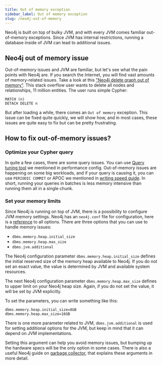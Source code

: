 ```yaml
---
title: Out of memory exception
sidebar_label: Out of memory exception
slug: /neo4j-out-of-memory
---
```


Neo4j is built on top of bulky JVM, and with every JVM comes familiar out-of-memory exceptions. Since JVM has internal restrictions, running a database inside of JVM can lead to additional issues. 


## Neo4j out of memory issue

Out-of-memory issues and JVM are familiar, but let's see what the pain points with Neo4j are. If you search the Internet, you will find vast amounts of memory-related issues. Take a look at this ["Neo4j delete graph out of memory"](https://stackoverflow.com/questions/44698936/neo4j-delete-graph-out-of-memory). This stack overflow user wants to delete all nodes and relationships, 11 million entities. 
The user runs simple Cypher: 
```
MATCH (n) 
DETACH DELETE n
```
But after loading a while, there comes an `Out of memory` exception. This issue can be fixed quite quickly, we will show how, and in most cases, these issues are quite easy to fix but can be pretty frustrating. 

## How to fix out-of-memory issues? 

### Optimize your Cypher query

In quite a few cases, there are some query issues. You can use [Query tuning tool](performance-config.md) we mentioned in performance config. 
Out-of-memory issues are happening on some big workloads, and if your query is causing it, you can use `PERIODIC COMMIT` or APOC we mentioned in [writing speed guide](/docs/write-speed.md). In short, running your queries in batches is less memory intensive than running them all in a single chunk. 


### Set your memory limits

Since Neo4j is running on top of JVM, there is a possibility to configure JVM memory settings. Neo4j has an `neo4j.conf` file for configuration, here is a [reference](https://neo4j.com/docs/operations-manual/current/reference/configuration-settings/) to all options. 
There are three options that you can use to handle memory issues: 

* `dbms.memory.heap.initial_size` 
* `dbms.memory.heap.max_size`
* `dbms.jvm.additional`

The Neo4j configuration parameter `dbms.memory.heap.initial_size` defines the initial reserved size of the memory heap available to Neo4j. If you do not set an exact value, the value is determined by JVM and available system resources. 

The next Neo4j configuration parameter `dbms.memory.heap.max_size` defines to upper limit on your Neo4j heap size. Again, if you do not set the value, it will be set by JVM explicitly. 

To set the parameters, you can write something like this: 

```
dbms.memory.heap.initial_size=8GB
dbms.memory.heap.max_size=16GB
```

There is one more parameter related to JVM, `dbms.jvm.additional` is used for setting additional options for the JVM, but keep in mind that it can depend on JVM implementations. 

Setting this argument can help you avoid memory issues, but bumping up the hardware specs will be the only option in some cases. There is also a useful Neo4j guide on [garbage collector](https://neo4j.com/docs/operations-manual/current/performance/gc-tuning/), that explains these arguments in more detail. 
